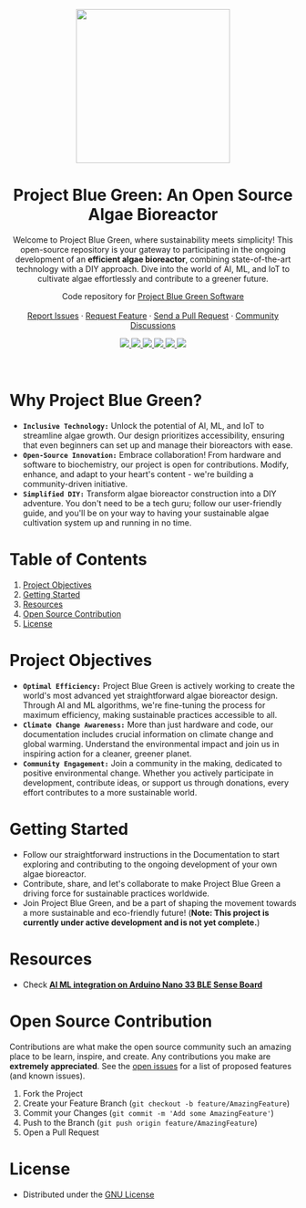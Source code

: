 <p align="center">
    <img src="https://images.emojiterra.com/google/noto-emoji/unicode-15/animated/1f9a0.gif" width="270">
    <h1 align="center">Project Blue Green: An Open Source Algae Bioreactor</h1>
    <p align="center">Welcome to Project Blue Green, where sustainability meets simplicity! This open-source repository is your gateway to participating in the ongoing development of an <strong>efficient algae bioreactor</strong>, combining state-of-the-art technology with a DIY approach. Dive into the world of AI, ML, and IoT to cultivate algae effortlessly and contribute to a greener future.</p>
    <p align="center">Code repository for <a href="https://github.com/ProjectBlueGreen/project_blue_green_software">Project Blue Green Software</a>
    <br/>
    <br/>
    <a href="https://github.com/ProjectBlueGreen/project_blue_green_software/issues">Report Issues</a>
    ·
    <a href="https://github.com/ProjectBlueGreen/project_blue_green_software/issues">Request Feature</a>
    ·
    <a href="https://github.com/ProjectBlueGreen/project_blue_green_software/pulls">Send a Pull Request</a>
    ·
    <a href="https://github.com/ProjectBlueGreen/project_blue_green_software/discussions">Community Discussions</a></p>
</p>

<p align="center">
  
  <a href="https://github.com/ProjectBlueGreen/Project_blue_green_bioreactor/network/members">
    <img src="https://img.shields.io/github/forks/ProjectBlueGreen/Project_blue_green_bioreactor">
  </a>
  <a href="https://github.com/ProjectBlueGreen/Project_blue_green_bioreactor/stargazers">
    <img src="https://img.shields.io/github/stars/ProjectBlueGreen/Project_blue_green_bioreactor">
  </a>
  <a href="https://github.com/ProjectBlueGreen/Project_blue_green_bioreactor/issues">
    <img src="https://img.shields.io/github/issues/ProjectBlueGreen/Project_blue_green_bioreactor">
  </a>
  <a href="https://github.com/ProjectBlueGreen/Project_blue_green_bioreactor/pulls">
    <img src="https://img.shields.io/github/issues-pr/ProjectBlueGreen/Project_blue_green_bioreactor">
  </a>
  <a href="https://github.com/ProjectBlueGreen/Project_blue_green_bioreactor/blob/master/discussions">
    <img src="https://img.shields.io/github/discussions/ProjectBlueGreen/Project_blue_green_bioreactor">
  </a>
  <a href="https://github.com/ProjectBlueGreen/Project_blue_green_bioreactor/blob/master/LICENSE">
    <img src="https://img.shields.io/github/license/ProjectBlueGreen/Project_blue_green_bioreactor">
  </a>
</br>
</br>
</br>
</p>


# **Why Project Blue Green?**
* **`Inclusive Technology:`**
    Unlock the potential of AI, ML, and IoT to streamline algae growth. Our design prioritizes accessibility, ensuring that even beginners can set up and manage their bioreactors with ease.
* **`Open-Source Innovation:`**
    Embrace collaboration! From hardware and software to biochemistry, our project is open for contributions. Modify, enhance, and adapt to your heart's content - we're building a community-driven initiative.
* **`Simplified DIY:`**
    Transform algae bioreactor construction into a DIY adventure. You don't need to be a tech guru; follow our user-friendly guide, and you'll be on your way to having your sustainable algae cultivation system up and running in no time.


# Table of Contents
1. [Project Objectives](#project-objectives)
2. [Getting Started](#getting-started)
3. [Resources](#resources)
4. [Open Source Contribution](#open-source-contribution)
5. [License](#license)

# Project Objectives
* **`Optimal Efficiency:`**
    Project Blue Green is actively working to create the world's most advanced yet straightforward algae bioreactor design. Through AI and ML algorithms, we're fine-tuning the process for maximum efficiency, making sustainable practices accessible to all.
* **`Climate Change Awareness:`**
    More than just hardware and code, our documentation includes crucial information on climate change and global warming. Understand the environmental impact and join us in inspiring action for a cleaner, greener planet.
* **`Community Engagement:`**
    Join a community in the making, dedicated to positive environmental change. Whether you actively participate in development, contribute ideas, or support us through donations, every effort contributes to a more sustainable world.
   
# Getting Started
* Follow our straightforward instructions in the Documentation to start exploring and contributing to the ongoing development of your own algae bioreactor.
* Contribute, share, and let's collaborate to make Project Blue Green a driving force for sustainable practices worldwide.
* Join Project Blue Green, and be a part of shaping the movement towards a more sustainable and eco-friendly future! (**Note: This project is currently under active development and is not yet complete.**)

# Resources
* Check [**AI ML integration on Arduino Nano 33 BLE Sense Board**](https://github.com/ProjectBlueGreen/project_blue_green_software/)

# Open Source Contribution
Contributions are what make the open source community such an amazing place to be learn, inspire, and create. Any contributions you make are **extremely appreciated**. See the [open issues](https://github.com/ProjectBlueGreen/Project_blue_green_bioreactor/issues) for a list of proposed features (and known issues).

1. Fork the Project
2. Create your Feature Branch (`git checkout -b feature/AmazingFeature`)
3. Commit your Changes (`git commit -m 'Add some AmazingFeature'`)
4. Push to the Branch (`git push origin feature/AmazingFeature`)
5. Open a Pull Request

# License
- Distributed under the [GNU License](LICENSE)
